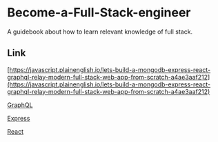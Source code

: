 # Become-a-Full-Stack-engineer
A guidebook about how to learn relevant knowledge of full stack.

## Link
[https://javascript.plainenglish.io/lets-build-a-mongodb-express-react-graphql-relay-modern-full-stack-web-app-from-scratch-a4ae3aaf212](https://javascript.plainenglish.io/lets-build-a-mongodb-express-react-graphql-relay-modern-full-stack-web-app-from-scratch-a4ae3aaf212)   

[GraphQL](https://clwy.cn/guide/pages/graphql-v1-learn)   

[Express](https://www.expressjs.com.cn/)

[React](https://react.docschina.org/)
